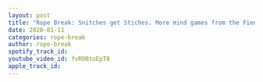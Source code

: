 ```yaml
---
layout: post
title: "Rope Break: Snitches get Stiches. More mind games from the Fiend and Byran. Mandy & Ottis 1/10/2020"
date: 2020-01-11
categories: rope-break
author: rope-break
spotify_track_id: 
youtube_video_id: fvROBtoEpT8
apple_track_id: 
---
```

